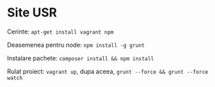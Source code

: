 Site USR
=========



Cerinte: `apt-get install vagrant npm`

Deasemenea pentru node: `npm install -g grunt`

Instalare pachete: `composer install && npm install`

Rulat proiect: `vagrant up`, dupa aceea, `grunt --force && grunt --force watch`
